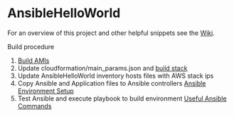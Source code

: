 # AnsibleHelloWorld
For an overview of this project and other helpful snippets see the [Wiki](https://github.com/Alex-Burgess/AnsibleHelloWorld/wiki).

Build procedure
1. [Build AMIs](https://github.com/Alex-Burgess/AnsibleHelloWorld/wiki/AMICreation)
1. Update cloudformation/main_params.json and [build stack](https://github.com/Alex-Burgess/AnsibleHelloWorld/wiki/BuildStack)
1. Update AnsibleHelloWorld inventory hosts files with AWS stack ips
1. Copy Ansible and Application files to Ansible controllers [Ansible Environment Setup](https://github.com/Alex-Burgess/AnsibleHelloWorld/wiki/AnsibleEnvironmentSetup)
1. Test Ansible and execute playbook to build environment [Useful Ansible Commands]()
